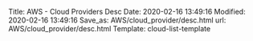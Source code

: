 Title: AWS - Cloud Providers Desc
Date: 2020-02-16 13:49:16
Modified: 2020-02-16 13:49:16
Save_as: AWS/cloud_provider/desc.html
url: AWS/cloud_provider/desc.html
Template: cloud-list-template